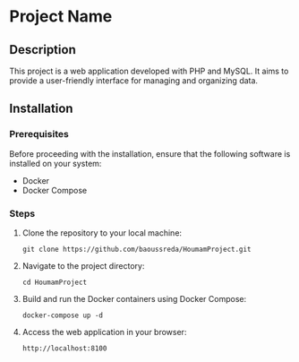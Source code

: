 # Project Name

## Description
This project is a web application developed with PHP and MySQL. It aims to provide a user-friendly interface for managing and organizing data.

## Installation

### Prerequisites
Before proceeding with the installation, ensure that the following software is installed on your system:

- Docker
- Docker Compose

### Steps

1. Clone the repository to your local machine:
   ```
   git clone https://github.com/baoussreda/HoumamProject.git
   ```

2. Navigate to the project directory:
   ```
   cd HoumamProject
   ```

3. Build and run the Docker containers using Docker Compose:
   ```
   docker-compose up -d
   ```

4. Access the web application in your browser:
   ```
   http://localhost:8100
   ```

